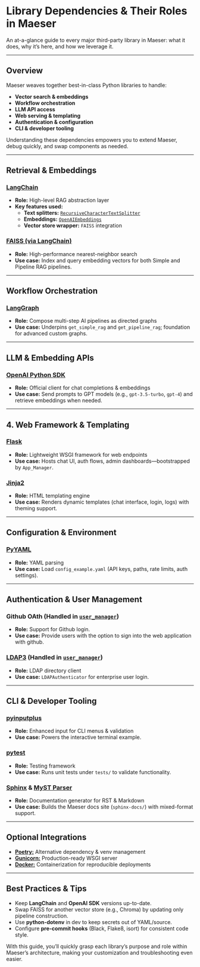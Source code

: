 # Library Dependencies & Their Roles in Maeser

An at-a-glance guide to every major third-party library in Maeser: what it does, why it’s here, and how we leverage it.

---

## Overview

Maeser weaves together best-in-class Python libraries to handle:  
- **Vector search & embeddings**  
- **Workflow orchestration**  
- **LLM API access**  
- **Web serving & templating**  
- **Authentication & configuration**  
- **CLI & developer tooling**

Understanding these dependencies empowers you to extend Maeser, debug quickly, and swap components as needed.

---

## Retrieval & Embeddings

### [LangChain](https://python.langchain.com/docs/introduction/)
- **Role:** High-level RAG abstraction layer
- **Key features used:**
  - **Text splitters:** [`RecursiveCharacterTextSplitter`](https://python.langchain.com/api_reference/text_splitters/character/langchain_text_splitters.character.RecursiveCharacterTextSplitter.html#langchain_text_splitters.character.RecursiveCharacterTextSplitter)  
  - **Embeddings:** [`OpenAIEmbeddings`](https://python.langchain.com/api_reference/openai/embeddings/langchain_openai.embeddings.base.OpenAIEmbeddings.html)  
  - **Vector store wrapper:** `FAISS` integration  

### [FAISS (via LangChain)](https://python.langchain.com/api_reference/community/vectorstores/langchain_community.vectorstores.faiss.FAISS.html)
- **Role:** High-performance nearest-neighbor search  
- **Use case:** Index and query embedding vectors for both Simple and Pipeline RAG pipelines.

---

## Workflow Orchestration

### [LangGraph](https://langchain-ai.github.io/langgraph/)
- **Role:** Compose multi-step AI pipelines as directed graphs
- **Use case:** Underpins `get_simple_rag` and `get_pipeline_rag`; foundation for advanced custom graphs.

---

## LLM & Embedding APIs

### [OpenAI Python SDK](https://github.com/openai/openai-python)
- **Role:** Official client for chat completions & embeddings
- **Use case:** Send prompts to GPT models (e.g., `gpt-3.5-turbo`, `gpt-4`) and retrieve embeddings when needed.

---

## 4. Web Framework & Templating

### [Flask](https://flask.palletsprojects.com/en/stable/)
- **Role:** Lightweight WSGI framework for web endpoints
- **Use case:** Hosts chat UI, auth flows, admin dashboards—bootstrapped by `App_Manager`.

### [Jinja2](https://jinja.palletsprojects.com/en/stable/)
- **Role:** HTML templating engine
- **Use case:** Renders dynamic templates (chat interface, login, logs) with theming support.

---

## Configuration & Environment

### [PyYAML](https://pypi.org/project/PyYAML/)
- **Role:** YAML parsing
- **Use case:** Load `config_example.yaml` (API keys, paths, rate limits, auth settings).

---

## Authentication & User Management

### Github OAth (Handled in [`user_manager`](../autodoc/maeser/maeser.user_manager))
- **Role:** Support for Github login.
- **Use case:** Provide users with the option to sign into the web application with github.

### [LDAP3](https://ldap3.readthedocs.io/en/latest/) (Handled in [`user_manager`](../autodoc/maeser/maeser.user_manager))
- **Role:** LDAP directory client
- **Use case:** `LDAPAuthenticator` for enterprise user login.

---

## CLI & Developer Tooling

### [pyinputplus](https://pypi.org/project/PyInputPlus/)
- **Role:** Enhanced input for CLI menus & validation
- **Use case:** Powers the interactive terminal example.

### [pytest](https://docs.pytest.org/en/stable/)
- **Role:** Testing framework
- **Use case:** Runs unit tests under `tests/` to validate functionality.

### [Sphinx](https://www.sphinx-doc.org/en/master/) & [MyST Parser](https://myst-parser.readthedocs.io/en/v0.16.1/sphinx/intro.html)
- **Role:** Documentation generator for RST & Markdown  
- **Use case:** Builds the Maeser docs site (`sphinx-docs/`) with mixed-format support.

---

## Optional Integrations

- **[Poetry:](https://python-poetry.org/)** Alternative dependency & venv management
- **[Gunicorn:](https://flask.palletsprojects.com/en/stable/deploying/gunicorn/)** Production-ready WSGI server
- **[Docker:](https://docs.docker.com/)** Containerization for reproducible deployments

---

## Best Practices & Tips

- Keep **LangChain** and **OpenAI SDK** versions up-to-date.  
- Swap FAISS for another vector store (e.g., Chroma) by updating only pipeline construction.  
- Use **python-dotenv** in dev to keep secrets out of YAML/source.  
- Configure **pre-commit hooks** (Black, Flake8, isort) for consistent code style.

With this guide, you’ll quickly grasp each library’s purpose and role within Maeser’s architecture, making your customization and troubleshooting even easier.